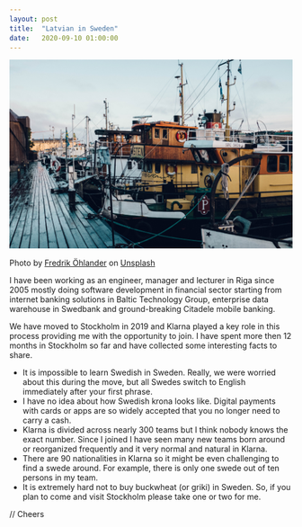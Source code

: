 ```yaml
---
layout: post
title:  "Latvian in Sweden"
date:   2020-09-10 01:00:00
---
```


![stream of events](/resources/fredrik-ohlander-ADoXxYW6UuQ-unsplash.jpg)

<span>Photo by <a href="https://unsplash.com/@fredrikohlander?utm_source=unsplash&amp;utm_medium=referral&amp;utm_content=creditCopyText">Fredrik Öhlander</a> on <a href="https://unsplash.com/s/photos/stockholm?utm_source=unsplash&amp;utm_medium=referral&amp;utm_content=creditCopyText">Unsplash</a></span>

I have been working as an engineer, manager and lecturer in Riga since 2005 mostly doing software development in financial sector starting from internet banking solutions in Baltic Technology Group, enterprise data warehouse in Swedbank and ground-breaking Citadele mobile banking. 

We have moved to Stockholm in 2019 and Klarna played a key role in this process providing me with the opportunity to join. I have spent more then 12 months in Stockholm so far and have collected some interesting facts to share.
* It is impossible to learn Swedish in Sweden. Really, we were worried about this during the move, but all Swedes switch to English immediately after your first phrase.
* I have no idea about how Swedish krona looks like. Digital payments with cards or apps are so widely accepted that you no longer need to carry a cash.
* Klarna is divided across nearly 300 teams but I think nobody knows the exact number. Since I joined I have seen many new teams born around or reorganized frequently and it very normal and natural in Klarna.
* There are 90 nationalities in Klarna so it might be even challenging to find a swede around. For example, there is only one swede out of ten persons in my team.
* It is extremely hard not to buy buckwheat (or griki) in Sweden. So, if you plan to come and visit Stockholm please take one or two for me.

// Cheers